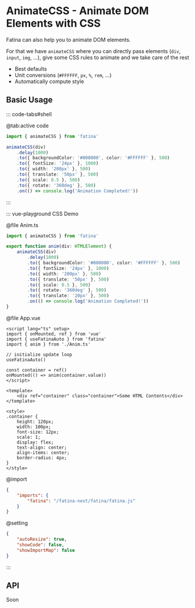# AnimateCSS - Animate DOM Elements with CSS

Fatina can also help you to animate DOM elements.

For that we have `animateCSS` where you can directly pass elements (`div`, `input`, `img`, ...), give some CSS rules to animate and we take care of the rest

-   Best defaults
-   Unit conversions (`#FFFFFF`, `px`, `%`, `rem`, ...)
-   Automatically compute style

## Basic Usage

::: code-tabs#shell

@tab:active code

```ts
import { animateCSS } from 'fatina'

animateCSS(div)
    .delay(1000)
    .to({ backgroundColor: '#000000', color: '#FFFFFF' }, 500)
    .to({ fontSize: '24px' }, 1000)
    .to({ width: '200px' }, 500)
    .to({ translate: '50px' }, 500)
    .to({ scale: 0.5 }, 500)
    .to({ rotate: '360deg' }, 500)
    .on(() => console.log('Animation Completed!'))
```

:::

::: vue-playground CSS Demo

@file Anim.ts

```ts
import { animateCSS } from 'fatina'

export function anim(div: HTMLElement) {
    animateCSS(div)
        .delay(1000)
        .to({ backgroundColor: '#000000', color: '#FFFFFF' }, 500)
        .to({ fontSize: '24px' }, 1000)
        .to({ width: '200px' }, 500)
        .to({ translate: '50px' }, 500)
        .to({ scale: 0.5 }, 500)
        .to({ rotate: '360deg' }, 500)
        .to({ translate: '20px' }, 500)
        .on(() => console.log('Animation Completed!'))
}
```

@file App.vue

```vue
<script lang="ts" setup>
import { onMounted, ref } from 'vue'
import { useFatinaAuto } from 'fatina'
import { anim } from './Anim.ts'

// initialize update loop
useFatinaAuto()

const container = ref()
onMounted(() => anim(container.value))
</script>

<template>
    <div ref="container" class="container">Some HTML Contents</div>
</template>

<style>
.container {
    height: 120px;
    width: 100px;
    font-size: 12px;
    scale: 1;
    display: flex;
    text-align: center;
    align-items: center;
    border-radius: 4px;
}
</style>
```

@import

```json
{
    "imports": {
        "fatina": "/fatina-next/fatina/fatina.js"
    }
}
```

@setting

```json
{
    "autoResize": true,
    "showCode": false,
    "showImportMap": false
}
```

:::

## API

Soon
